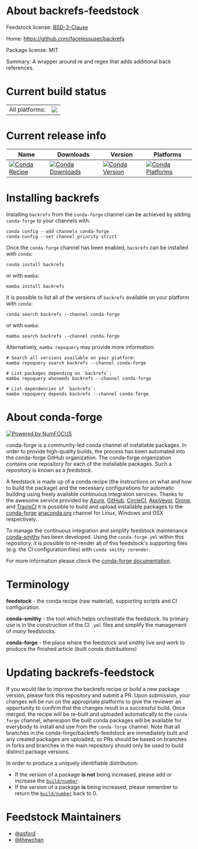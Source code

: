 About backrefs-feedstock
========================

Feedstock license: [BSD-3-Clause](https://github.com/conda-forge/backrefs-feedstock/blob/main/LICENSE.txt)

Home: https://github.com/facelessuser/backrefs

Package license: MIT

Summary: A wrapper around re and regex that adds additional back references.

Current build status
====================


<table><tr><td>All platforms:</td>
    <td>
      <a href="https://dev.azure.com/conda-forge/feedstock-builds/_build/latest?definitionId=11468&branchName=main">
        <img src="https://dev.azure.com/conda-forge/feedstock-builds/_apis/build/status/backrefs-feedstock?branchName=main">
      </a>
    </td>
  </tr>
</table>

Current release info
====================

| Name | Downloads | Version | Platforms |
| --- | --- | --- | --- |
| [![Conda Recipe](https://img.shields.io/badge/recipe-backrefs-green.svg)](https://anaconda.org/conda-forge/backrefs) | [![Conda Downloads](https://img.shields.io/conda/dn/conda-forge/backrefs.svg)](https://anaconda.org/conda-forge/backrefs) | [![Conda Version](https://img.shields.io/conda/vn/conda-forge/backrefs.svg)](https://anaconda.org/conda-forge/backrefs) | [![Conda Platforms](https://img.shields.io/conda/pn/conda-forge/backrefs.svg)](https://anaconda.org/conda-forge/backrefs) |

Installing backrefs
===================

Installing `backrefs` from the `conda-forge` channel can be achieved by adding `conda-forge` to your channels with:

```
conda config --add channels conda-forge
conda config --set channel_priority strict
```

Once the `conda-forge` channel has been enabled, `backrefs` can be installed with `conda`:

```
conda install backrefs
```

or with `mamba`:

```
mamba install backrefs
```

It is possible to list all of the versions of `backrefs` available on your platform with `conda`:

```
conda search backrefs --channel conda-forge
```

or with `mamba`:

```
mamba search backrefs --channel conda-forge
```

Alternatively, `mamba repoquery` may provide more information:

```
# Search all versions available on your platform:
mamba repoquery search backrefs --channel conda-forge

# List packages depending on `backrefs`:
mamba repoquery whoneeds backrefs --channel conda-forge

# List dependencies of `backrefs`:
mamba repoquery depends backrefs --channel conda-forge
```


About conda-forge
=================

[![Powered by
NumFOCUS](https://img.shields.io/badge/powered%20by-NumFOCUS-orange.svg?style=flat&colorA=E1523D&colorB=007D8A)](https://numfocus.org)

conda-forge is a community-led conda channel of installable packages.
In order to provide high-quality builds, the process has been automated into the
conda-forge GitHub organization. The conda-forge organization contains one repository
for each of the installable packages. Such a repository is known as a *feedstock*.

A feedstock is made up of a conda recipe (the instructions on what and how to build
the package) and the necessary configurations for automatic building using freely
available continuous integration services. Thanks to the awesome service provided by
[Azure](https://azure.microsoft.com/en-us/services/devops/), [GitHub](https://github.com/),
[CircleCI](https://circleci.com/), [AppVeyor](https://www.appveyor.com/),
[Drone](https://cloud.drone.io/welcome), and [TravisCI](https://travis-ci.com/)
it is possible to build and upload installable packages to the
[conda-forge](https://anaconda.org/conda-forge) [anaconda.org](https://anaconda.org/)
channel for Linux, Windows and OSX respectively.

To manage the continuous integration and simplify feedstock maintenance
[conda-smithy](https://github.com/conda-forge/conda-smithy) has been developed.
Using the ``conda-forge.yml`` within this repository, it is possible to re-render all of
this feedstock's supporting files (e.g. the CI configuration files) with ``conda smithy rerender``.

For more information please check the [conda-forge documentation](https://conda-forge.org/docs/).

Terminology
===========

**feedstock** - the conda recipe (raw material), supporting scripts and CI configuration.

**conda-smithy** - the tool which helps orchestrate the feedstock.
                   Its primary use is in the construction of the CI ``.yml`` files
                   and simplify the management of *many* feedstocks.

**conda-forge** - the place where the feedstock and smithy live and work to
                  produce the finished article (built conda distributions)


Updating backrefs-feedstock
===========================

If you would like to improve the backrefs recipe or build a new
package version, please fork this repository and submit a PR. Upon submission,
your changes will be run on the appropriate platforms to give the reviewer an
opportunity to confirm that the changes result in a successful build. Once
merged, the recipe will be re-built and uploaded automatically to the
`conda-forge` channel, whereupon the built conda packages will be available for
everybody to install and use from the `conda-forge` channel.
Note that all branches in the conda-forge/backrefs-feedstock are
immediately built and any created packages are uploaded, so PRs should be based
on branches in forks and branches in the main repository should only be used to
build distinct package versions.

In order to produce a uniquely identifiable distribution:
 * If the version of a package **is not** being increased, please add or increase
   the [``build/number``](https://docs.conda.io/projects/conda-build/en/latest/resources/define-metadata.html#build-number-and-string).
 * If the version of a package **is** being increased, please remember to return
   the [``build/number``](https://docs.conda.io/projects/conda-build/en/latest/resources/define-metadata.html#build-number-and-string)
   back to 0.

Feedstock Maintainers
=====================

* [@asford](https://github.com/asford/)
* [@thewchan](https://github.com/thewchan/)

